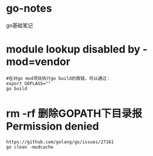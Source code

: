 # go-notes
go基础笔记

# module lookup disabled by -mod=vendor
```
#在对go mod项目执行go build的报错，可以通过：
export GOFLAGS=""
go build
```

# rm -rf 删除GOPATH下目录报Permission denied
```
https://github.com/golang/go/issues/27161
go clean -modcache
```
